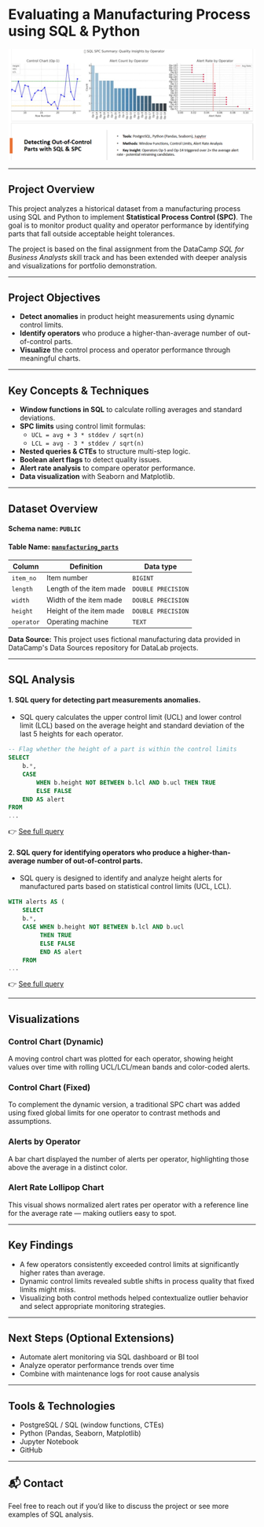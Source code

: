 # Evaluating a Manufacturing Process using SQL & Python

![Visual Summary](images/sql_spc_summary_01.PNG)

---

## Project Overview

This project analyzes a historical dataset from a manufacturing process using SQL and Python to implement **Statistical Process Control (SPC)**. The goal is to monitor product quality and operator performance by identifying parts that fall outside acceptable height tolerances.

The project is based on the final assignment from the DataCamp *SQL for Business Analysts* skill track and has been extended with deeper analysis and visualizations for portfolio demonstration.

---

## Project Objectives

- **Detect anomalies** in product height measurements using dynamic control limits.
- **Identify operators** who produce a higher-than-average number of out-of-control parts.
- **Visualize** the control process and operator performance through meaningful charts.

---

## Key Concepts & Techniques

- **Window functions in SQL** to calculate rolling averages and standard deviations.
- **SPC limits** using control limit formulas:  
  - `UCL = avg + 3 * stddev / sqrt(n)`  
  - `LCL = avg - 3 * stddev / sqrt(n)`
- **Nested queries & CTEs** to structure multi-step logic.
- **Boolean alert flags** to detect quality issues.
- **Alert rate analysis** to compare operator performance.
- **Data visualization** with Seaborn and Matplotlib.

---

## Dataset Overview

#### Schema name: `PUBLIC`
#### Table Name: [`manufacturing_parts`](datasets/manufacturing_parts.csv)

| Column     | Definition              | Data type          |
|------------|-------------------------|--------------------|
| `item_no`  | Item number             | `BIGINT`           |
| `length`   | Length of the item made | `DOUBLE PRECISION` |
| `width`    | Width of the item made  | `DOUBLE PRECISION` |
| `height`   | Height of the item made | `DOUBLE PRECISION` |
| `operator` | Operating machine       | `TEXT`             |

**Data Source:** This project uses fictional manufacturing data provided in DataCamp's Data Sources repository for DataLab projects.

---

## SQL Analysis

#### 1. SQL query for detecting part measurements anomalies.
- SQL query calculates the upper control limit (UCL) and lower control limit (LCL) based on the average height and standard deviation of the last 5 heights for each operator.

```sql
-- Flag whether the height of a part is within the control limits 
SELECT
	b.*,
	CASE 
		WHEN b.height NOT BETWEEN b.lcl AND b.ucl THEN TRUE
		ELSE FALSE 
	END AS alert
FROM
...
```
👉 [See full query](analysis/df_alerts.sql)

#### 2. SQL query for identifying operators who produce a higher-than-average number of out-of-control parts.  
- SQL query is designed to identify and analyze height alerts for manufactured parts based on statistical control limits (UCL, LCL).

```sql
WITH alerts AS (
	SELECT
	b.*,
	CASE WHEN b.height NOT BETWEEN b.lcl AND b.ucl
		 THEN TRUE
		 ELSE FALSE
		 END AS alert
	FROM
...
```
👉 [See full query](analysis/operator_alerts_stats.sql)

---

## Visualizations

### Control Chart (Dynamic)
A moving control chart was plotted for each operator, showing height values over time with rolling UCL/LCL/mean bands and color-coded alerts.

### Control Chart (Fixed)
To complement the dynamic version, a traditional SPC chart was added using fixed global limits for one operator to contrast methods and assumptions.

### Alerts by Operator
A bar chart displayed the number of alerts per operator, highlighting those above the average in a distinct color.

### Alert Rate Lollipop Chart
This visual shows normalized alert rates per operator with a reference line for the average rate — making outliers easy to spot.

---

## Key Findings

- A few operators consistently exceeded control limits at significantly higher rates than average.
- Dynamic control limits revealed subtle shifts in process quality that fixed limits might miss.
- Visualizing both control methods helped contextualize outlier behavior and select appropriate monitoring strategies.

---

## Next Steps (Optional Extensions)

- Automate alert monitoring via SQL dashboard or BI tool
- Analyze operator performance trends over time
- Combine with maintenance logs for root cause analysis

---

## Tools & Technologies

- PostgreSQL / SQL (window functions, CTEs)
- Python (Pandas, Seaborn, Matplotlib)
- Jupyter Notebook
- GitHub

---

## 📬 Contact

Feel free to reach out if you’d like to discuss the project or see more examples of SQL analysis.
